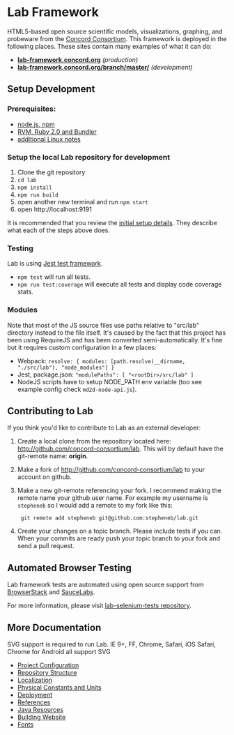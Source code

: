 # Lab Framework

HTML5-based open source scientific models, visualizations, graphing, and probeware from the
[Concord Consortium](http://www.concord.org). This framework is deployed in the following places.
These sites contain many examples of what it can do:

- **[lab-framework.concord.org](http://lab-framework.concord.org)** _(production)_
- **[lab-framework.concord.org/branch/master/](http://lab-framework.concord.org/branch/master/)** _(development)_

## Setup Development

### Prerequisites:

- [node.js, npm](developer-doc/setup-node.md)
- [RVM, Ruby 2.0 and Bundler](developer-doc/setup-ruby.md)
- [additional Linux notes](developer-doc/linux-notes.md)

### Setup the local Lab repository for development

1. Clone the git repository
2. `cd lab`
3. `npm install`
4. `npm run build`
5. open another new terminal and run `npm start`
6. open http://localhost:9191

It is recommended that you review the [initial setup details](developer-doc/initial-setup-details.md).
They describe what each of the steps above does.

### Testing

Lab is using [Jest test framework](https://jestjs.io/).

- `npm test` will run all tests.
- `npm run test:coverage` will execute all tests and display code coverage stats.

### Modules

Note that most of the JS source files use paths relative to "src/lab" directory instead to the file itself.
It's caused by the fact that this project has been using RequireJS and has been converted semi-automatically. 
It's fine but it requires custom configuration in a few places:

- Webpack: `resolve: { modules: [path.resolve(__dirname, "./src/lab"), "node_modules"] }`
- Jest, package.json: `"modulePaths": [ "<rootDir>/src/lab" ]`
- NodeJS scripts have to setup NODE_PATH env variable (too see example config check `md2d-node-api.js`).

## Contributing to Lab

If you think you'd like to contribute to Lab as an external developer:

1. Create a local clone from the repository located here: http://github.com/concord-consortium/lab.
   This will by default have the git-remote name: **origin**.

2. Make a fork of http://github.com/concord-consortium/lab to your account on github.

3. Make a new git-remote referencing your fork. I recommend making the remote name your github user name.
   For example my username is `stepheneb` so I would add a remote to my fork like this:

        git remote add stepheneb git@github.com:stepheneb/lab.git

4. Create your changes on a topic branch. Please include tests if you can. When your commits are ready
   push your topic branch to your fork and send a pull request.

## Automated Browser Testing

Lab framework tests are automated using open source support from [BrowserStack](http://www.browserstack.com/) and [SauceLabs](https://saucelabs.com/).

For more information, please visit [lab-selenium-tests repository](https://github.com/concord-consortium/lab-selenium-tests).

## More Documentation

SVG support is required to run Lab.
IE 9+, FF, Chrome, Safari, iOS Safari, Chrome for Android all support SVG

- [Project Configuration](developer-doc/configuration.md)
- [Repository Structure](developer-doc/repository-structure.md)
- [Localization](developer-doc/localization.md)
- [Physical Constants and Units](developer-doc/physical-constants-and-units.md)
- [Deployment](developer-doc/deployment.md)
- [References](developer-doc/references.md)
- [Java Resources](developer-doc/java.md)
- [Building Website](developer-doc/website.md)
- [Fonts](developer-doc/fonts.md)
